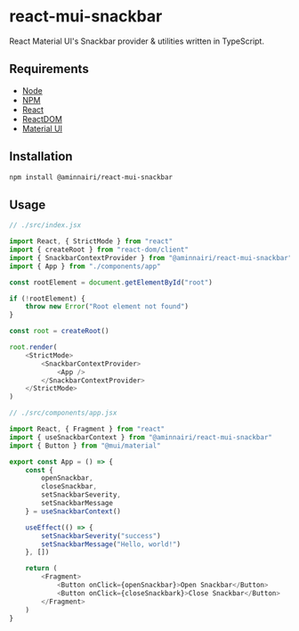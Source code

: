 # react-mui-snackbar

React Material UI's Snackbar provider & utilities written in TypeScript.

## Requirements

- [Node](https://nodejs.org/)
- [NPM](https://www.npmjs.com/)
- [React](https://www.npmjs.com/package/react)
- [ReactDOM](https://www.npmjs.com/package/react-dom)
- [Material UI](https://www.npmjs.com/package/@mui/material)

## Installation

```bash
npm install @aminnairi/react-mui-snackbar
```

## Usage

```typescript
// ./src/index.jsx

import React, { StrictMode } from "react"
import { createRoot } from "react-dom/client"
import { SnackbarContextProvider } from "@aminnairi/react-mui-snackbar"
import { App } from "./components/app"

const rootElement = document.getElementById("root")

if (!rootElement) {
    throw new Error("Root element not found")
}

const root = createRoot()

root.render(
    <StrictMode>
        <SnackbarContextProvider>
            <App />
        </SnackbarContextProvider>
    </StrictMode>
)
```

```typescript
// ./src/components/app.jsx

import React, { Fragment } from "react"
import { useSnackbarContext } from "@aminnairi/react-mui-snackbar"
import { Button } from "@mui/material"

export const App = () => {
    const {
        openSnackbar,
        closeSnackbar,
        setSnackbarSeverity,
        setSnackbarMessage
    } = useSnackbarContext()

    useEffect(() => {
        setSnackbarSeverity("success")
        setSnackbarMessage("Hello, world!")
    }, [])

    return (
        <Fragment>
            <Button onClick={openSnackbar}>Open Snackbar</Button>
            <Button onClick={closeSnackbark}>Close Snackbar</Button>
        </Fragment>
    )
}
```